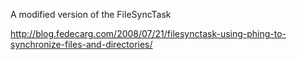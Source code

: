 A modified version of the FileSyncTask

http://blog.fedecarg.com/2008/07/21/filesynctask-using-phing-to-synchronize-files-and-directories/